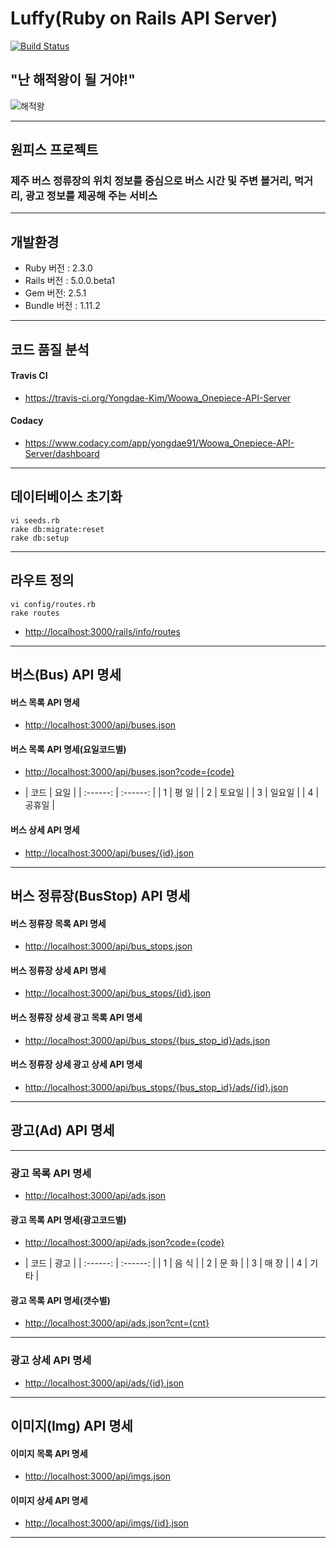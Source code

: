 # Luffy(Ruby on Rails API Server)

[![Build Status](https://travis-ci.org/Yongdae-Kim/Woowa_Onepiece-API-Server.svg?branch=master)](https://travis-ci.org/Yongdae-Kim/Woowa_Onepiece-API-Server)

## "난 해적왕이 될 거야!"

![해적왕](https://attachment.namu.wiki/%EB%AA%BD%ED%82%A4%20D.%20%EB%A3%A8%ED%94%BC__Example4.jpg "루피")

***
## 원피스 프로젝트

### 제주 버스 정류장의 위치 정보를 중심으로 버스 시간 및 주변 볼거리, 먹거리, 광고 정보를 제공해 주는 서비스

***
## 개발환경

- Ruby 버전 : 2.3.0
- Rails 버전 : 5.0.0.beta1
- Gem 버전: 2.5.1
- Bundle 버전 : 1.11.2

***

## 코드 품질 분석

#### Travis CI
- <https://travis-ci.org/Yongdae-Kim/Woowa_Onepiece-API-Server>

#### Codacy
- <https://www.codacy.com/app/yongdae91/Woowa_Onepiece-API-Server/dashboard>

***

## 데이터베이스 초기화

```
vi seeds.rb
rake db:migrate:reset
rake db:setup
```

***

##  라우트 정의

```
vi config/routes.rb
rake routes
```

- <http://localhost:3000/rails/info/routes>

***

## 버스(Bus) API 명세

#### 버스 목록 API 명세

- <http://localhost:3000/api/buses.json>

#### 버스 목록 API 명세(요일코드별)

- <http://localhost:3000/api/buses.json?code={code}>

- | 코드     | 요일     |
| :------: | :------: |
| 1        | 평  일   |
| 2        | 토요일   |
| 3        | 일요일   |
| 4        | 공휴일   |

#### 버스 상세 API 명세

- <http://localhost:3000/api/buses/{id}.json>

***

## 버스 정류장(BusStop) API 명세

#### 버스 정류장 목록 API 명세

- <http://localhost:3000/api/bus_stops.json>

#### 버스 정류장 상세 API 명세

- <http://localhost:3000/api/bus_stops/{id}.json>

#### 버스 정류장 상세 광고 목록 API 명세

- <http://localhost:3000/api/bus_stops/{bus_stop_id}/ads.json>

#### 버스 정류장 상세 광고 상세 API 명세

- <http://localhost:3000/api/bus_stops/{bus_stop_id}/ads/{id}.json>

***

## 광고(Ad) API 명세

***

### 광고 목록 API 명세

- <http://localhost:3000/api/ads.json>

#### 광고 목록 API 명세(광고코드별)

- <http://localhost:3000/api/ads.json?code={code}>

- | 코드     | 광고     |
| :------: | :------: |
| 1        | 음  식   |
| 2        | 문  화   |
| 3        | 매  장   |
| 4        | 기  타   |

#### 광고 목록 API 명세(갯수별)

- <http://localhost:3000/api/ads.json?cnt={cnt}>

***

### 광고 상세 API 명세

- <http://localhost:3000/api/ads/{id}.json>

***

## 이미지(Img) API 명세

#### 이미지 목록 API 명세

- <http://localhost:3000/api/imgs.json>

#### 이미지 상세 API 명세

- <http://localhost:3000/api/imgs/{id}.json>

***

